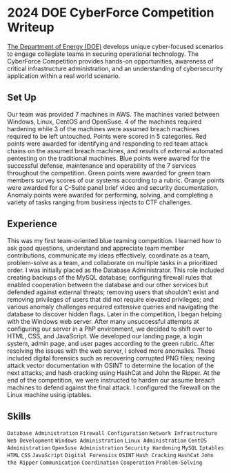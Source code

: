 # 2024 DOE CyberForce Competition Writeup
[The Department of Energy (DOE)](https://cyberforce.energy.gov/about-the-program/) develops unique cyber-focused scenarios to engage collegiate teams in securing operational technology. The CyberForce Competition provides hands-on opportunities, awareness of critical infrastructure administration, and an understanding of cybersecurity application within a real world scenario.

## Set Up
Our team was provided 7 machines in AWS. The machines varied between Windows, Linux, CentOS and OpenSuse. 4 of the machines required hardening while 3 of the machines were assumed breach machines required to be left untouched. Points were scored in 5 categories. Red points were awarded for identifying and responding to red team attack chains on the assumed breach machines, and results of external automated pentesting on the traditional machines. Blue points were awared for the successful defense, maintenance and operability of the 7 services throughout the competition. Green points were awarded for green team members survey scores of our systems according to a rubric. Orange points were awarded for a C-Suite panel brief video and security documentation. Anomaly points were awarded for performing, solving, and completing a variety of tasks ranging from business injects to CTF challenges. 

## Experience
This was my first team-oriented blue teaming competition. I learned how to ask good questions, understand and appreciate team member contributions, communicate my ideas effectively, coordinate as a team, problem-solve as a team, and collaborate on multiple tasks in a prioritized order. I was initially placed as the Database Administrator. This role included creating backups of the MySQL database; configuring firewall rules that enabled cooperation between the database and our other services but defended against external threats; removing users that shouldn't exist and removing privileges of users that did not require elevated privileges; and various anomaly challenges required extensive queries and navigating the database to discover hidden flags. Later in the competition, I began helping with the Windows web server. After many unsuccessful attempts at configuring our server in a PhP environment, we decided to shift over to HTML, CSS, and JavaScript. We developed our landing page, a login system, admin page, and user pages according to the green rubric. After resolving the issues with the web server, I solved more anomalies. These included digital forensics such as recovering corrupted PNG files; nexing attack vector documentation with OSINT to determine the location of the next attacks; and hash cracking using HashCat and John the Ripper. At the end of the competition, we were instructed to harden our assume breach machines to defend against the final attack. I configured the firewall on the Linux machine using iptables.

## Skills
`Database Administration`
`Firewall Configuration`
`Network Infrastructure`
`Web Development`
`Windows Administration`
`Linux Administration`
`CentOS Administration`
`OpenSuse Administration`
`Security Hardening`
`MySQL`
`Iptables`
`HTML`
`CSS`
`JavaScript`
`Digital Forensics`
`OSINT`
`Hash Cracking`
`HashCat`
`John the Ripper`
`Communication`
`Coordination`
`Cooperation`
`Problem-Solving`
